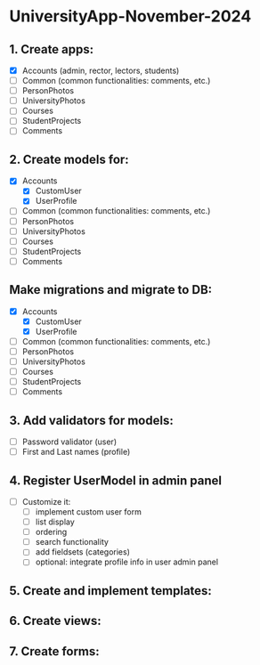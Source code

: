 # UniversityApp-November-2024

## 1. Create apps:

- [x] Accounts (admin, rector, lectors, students)
- [ ] Common (common functionalities: comments, etc.)
- [ ] PersonPhotos
- [ ] UniversityPhotos
- [ ] Courses
- [ ] StudentProjects
- [ ] Comments

## 2. Create models for:

- [x] Accounts
    - [x] CustomUser
    - [x] UserProfile
- [ ] Common (common functionalities: comments, etc.)
- [ ] PersonPhotos
- [ ] UniversityPhotos
- [ ] Courses
- [ ] StudentProjects
- [ ] Comments

## Make migrations and migrate to DB:

- [x] Accounts
    - [x] CustomUser
    - [x] UserProfile
- [ ] Common (common functionalities: comments, etc.)
- [ ] PersonPhotos
- [ ] UniversityPhotos
- [ ] Courses
- [ ] StudentProjects
- [ ] Comments

## 3. Add validators for models:

- [ ] Password validator (user)
- [ ] First and Last names (profile)

## 4. Register UserModel in admin panel

- [ ] Customize it:
    - [ ] implement custom user form
    - [ ] list display
    - [ ] ordering
    - [ ] search functionality
    - [ ] add fieldsets (categories)
    - [ ] optional: integrate profile info in user admin panel

## 5. Create and implement templates:

## 6. Create views:

## 7. Create forms:
